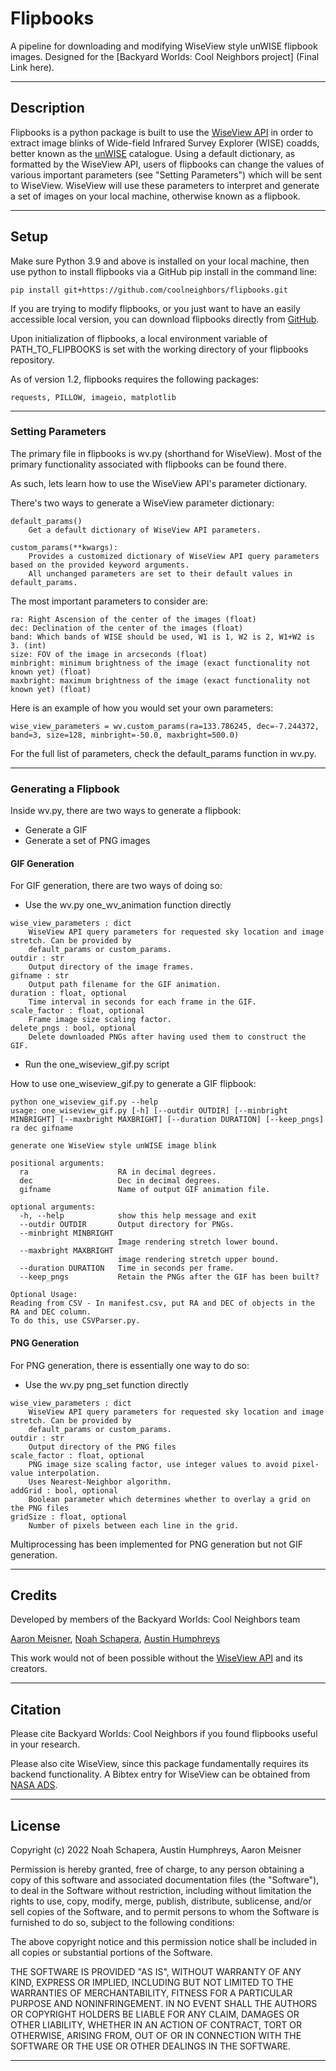 # Flipbooks

A pipeline for downloading and modifying WiseView style unWISE flipbook images. Designed for the [Backyard Worlds: Cool Neighbors project] (Final Link here).
___

## Description

Flipbooks is a python package is built to use the [WiseView API](https://ascl.net/1806.004) in order to extract image blinks of Wide-field Infrared Survey Explorer (WISE) coadds, better 
known as the [unWISE](http://unwise.me/) catalogue. Using a default dictionary, as formatted by the WiseView API, users of flipbooks can change the values of various important 
parameters (see "Setting Parameters") which will be sent to WiseView. WiseView will use these parameters to interpret and generate a set of images on your local machine, otherwise 
known as a flipbook.
___

## Setup
Make sure Python 3.9 and above is installed on your local machine, then use python to install flipbooks via a GitHub pip install in the command line: 
```
pip install git+https://github.com/coolneighbors/flipbooks.git
```
If you are trying to modify flipbooks, or you just want to have an easily accessible local version, you can download flipbooks directly from [GitHub](https://github.com/coolneighbors/flipbooks/archive/refs/heads/master.zip).

Upon initialization of flipbooks, a local environment variable of PATH_TO_FLIPBOOKS is set with the working directory of your flipbooks repository. 

As of version 1.2, flipbooks requires the following packages: 
```
requests, PILLOW, imageio, matplotlib
```
___

### Setting Parameters
The primary file in flipbooks is wv.py (shorthand for WiseView). Most of the primary functionality associated with flipbooks can be found there. 

As such, lets learn how to use the WiseView API's parameter dictionary.

There's two ways to generate a WiseView parameter dictionary:

```
default_params()
    Get a default dictionary of WiseView API parameters.
    
custom_params(**kwargs):
    Provides a customized dictionary of WiseView API query parameters based on the provided keyword arguments. 
    All unchanged parameters are set to their default values in default_params.
```

The most important parameters to consider are:
```
ra: Right Ascension of the center of the images (float)
dec: Declination of the center of the images (float)
band: Which bands of WISE should be used, W1 is 1, W2 is 2, W1+W2 is 3. (int)
size: FOV of the image in arcseconds (float)
minbright: minimum brightness of the image (exact functionality not known yet) (float)
maxbright: maximum brightness of the image (exact functionality not known yet) (float)
```

Here is an example of how you would set your own parameters:
```
wise_view_parameters = wv.custom_params(ra=133.786245, dec=-7.244372, band=3, size=128, minbright=-50.0, maxbright=500.0)
```

For the full list of parameters, check the default_params function in wv.py.
___

### Generating a Flipbook
Inside wv.py, there are two ways to generate a flipbook:
* Generate a GIF
* Generate a set of PNG images

#### GIF Generation
For GIF generation, there are two ways of doing so:

* Use the wv.py one_wv_animation function directly
```
wise_view_parameters : dict
    WiseView API query parameters for requested sky location and image stretch. Can be provided by
    default_params or custom_params.
outdir : str
    Output directory of the image frames.
gifname : str
    Output path filename for the GIF animation.
duration : float, optional
    Time interval in seconds for each frame in the GIF.
scale_factor : float, optional
    Frame image size scaling factor.
delete_pngs : bool, optional
    Delete downloaded PNGs after having used them to construct the GIF.
```

* Run the one_wiseview_gif.py script

How to use one_wiseview_gif.py to generate a GIF flipbook:

```
python one_wiseview_gif.py --help
usage: one_wiseview_gif.py [-h] [--outdir OUTDIR] [--minbright MINBRIGHT] [--maxbright MAXBRIGHT] [--duration DURATION] [--keep_pngs] ra dec gifname

generate one WiseView style unWISE image blink

positional arguments:
  ra                    RA in decimal degrees.
  dec                   Dec in decimal degrees.
  gifname               Name of output GIF animation file.

optional arguments:
  -h, --help            show this help message and exit
  --outdir OUTDIR       Output directory for PNGs.
  --minbright MINBRIGHT
                        Image rendering stretch lower bound.
  --maxbright MAXBRIGHT
                        image rendering stretch upper bound.
  --duration DURATION   Time in seconds per frame.
  --keep_pngs           Retain the PNGs after the GIF has been built?

Optional Usage:
Reading from CSV - In manifest.csv, put RA and DEC of objects in the RA and DEC column.
To do this, use CSVParser.py.
```

#### PNG Generation
For PNG generation, there is essentially one way to do so:
* Use the wv.py png_set function directly

```
wise_view_parameters : dict
    WiseView API query parameters for requested sky location and image stretch. Can be provided by
    default_params or custom_params.
outdir : str
    Output directory of the PNG files
scale_factor : float, optional
    PNG image size scaling factor, use integer values to avoid pixel-value interpolation.
    Uses Nearest-Neighbor algorithm.
addGrid : bool, optional
    Boolean parameter which determines whether to overlay a grid on the PNG files
gridSize : float, optional
    Number of pixels between each line in the grid.
```

Multiprocessing has been implemented for PNG generation but not GIF generation.
___

## Credits
Developed by members of the Backyard Worlds: Cool Neighbors team

[Aaron Meisner](http://aaronmeisner.com),
[Noah Schapera](https://www.linkedin.com/in/noah-schapera-86303a1b9/),
[Austin Humphreys](https://www.linkedin.com/in/austin-humphreys-b87055187/)

This work would not of been possible without the [WiseView API](https://ui.adsabs.harvard.edu/abs/2018ascl.soft06004C/abstract) and its creators.
___

## Citation
Please cite Backyard Worlds: Cool Neighbors if you found flipbooks useful in your research.

Please also cite WiseView, since this package fundamentally requires its backend functionality. A Bibtex entry for WiseView can be obtained from [NASA ADS](https://ui.adsabs.harvard.edu/abs/2018ascl.soft06004C/abstract).
___

## License

Copyright (c) 2022 Noah Schapera, Austin Humphreys, Aaron Meisner

Permission is hereby granted, free of charge, to any person obtaining a copy
of this software and associated documentation files (the "Software"), to deal
in the Software without restriction, including without limitation the rights
to use, copy, modify, merge, publish, distribute, sublicense, and/or sell
copies of the Software, and to permit persons to whom the Software is
furnished to do so, subject to the following conditions:

The above copyright notice and this permission notice shall be included in all
copies or substantial portions of the Software.

THE SOFTWARE IS PROVIDED "AS IS", WITHOUT WARRANTY OF ANY KIND, EXPRESS OR
IMPLIED, INCLUDING BUT NOT LIMITED TO THE WARRANTIES OF MERCHANTABILITY,
FITNESS FOR A PARTICULAR PURPOSE AND NONINFRINGEMENT. IN NO EVENT SHALL THE
AUTHORS OR COPYRIGHT HOLDERS BE LIABLE FOR ANY CLAIM, DAMAGES OR OTHER
LIABILITY, WHETHER IN AN ACTION OF CONTRACT, TORT OR OTHERWISE, ARISING FROM,
OUT OF OR IN CONNECTION WITH THE SOFTWARE OR THE USE OR OTHER DEALINGS IN THE
SOFTWARE.
___